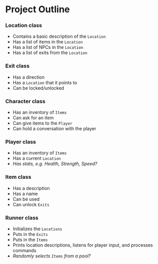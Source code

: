 # Project Outline

### Location class
  - Contains a basic description of the `Location`
  - Has a list of items in the `Location`
  - Has a list of NPCs in the `Location`
  - Has a list of exits from the `Location`

### Exit class
  - Has a direction
  - Has a `Location` that it points to
  - Can be locked/unlocked

### Character class
  - Has an inventory of `Items`
  - Can ask for an item
  - Can give items to the `Player`
  - Can hold a conversation with the player

### Player class
  - Has an inventory of `Items`
  - Has a current `Location`
  - *Has stats, e.g. Health, Strength, Speed?*

### Item class
  - Has a description
  - Has a name
  - Can be used
  - Can unlock `Exits`

### Runner class
  - Initializes the `Locations`
  - Puts in the `Exits`
  - Puts in the `Items`
  - Prints location descriptions, listens for player input, and processes commands
  - *Randomly selects `Items` from a pool?*
